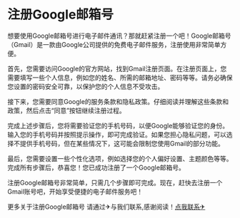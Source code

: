 # 注册Google邮箱号

想要使用Google邮箱号进行电子邮件通讯？那就赶紧注册一个吧！Google邮箱号（Gmail）是一款由Google公司提供的免费电子邮件服务，注册使用非常简单方便。

首先，您需要访问Google的官方网站，找到Gmail注册页面。在注册页面上，您需要填写一些个人信息，例如您的姓名、所需的邮箱地址、密码等等。请务必确保您设置的密码安全可靠，以保护您的个人信息不受攻击。

接下来，您需要同意Google的服务条款和隐私政策。仔细阅读并理解这些条款和政策，然后点击“同意”按钮继续注册过程。

完成上述步骤后，您将需要验证您的手机号码，以便Google能够验证您的身份。输入您的手机号码并按照提示操作，即可完成验证。如果您担心隐私问题，可以选择不提供手机号码，但在某些情况下，这可能会限制您使用Gmail的部分功能。

最后，您需要设置一些个性化选项，例如选择您的个人偏好设置、主题颜色等等。完成所有步骤后，恭喜您！您已成功注册了一个Google邮箱号。

注册Google邮箱号非常简单，只需几个步骤即可完成。现在，赶快去注册一个Gmail账号吧，开始享受便捷的电子邮件服务吧！

更多关于注册Google邮箱号 请通过✈与我们联系,感谢阅读！[点我联系✈](https://dev.G208.com)